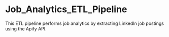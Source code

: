 # Job_Analytics_ETL_Pipeline
This ETL pipeline performs job analytics by extracting LinkedIn job postings using the Apify API. 
